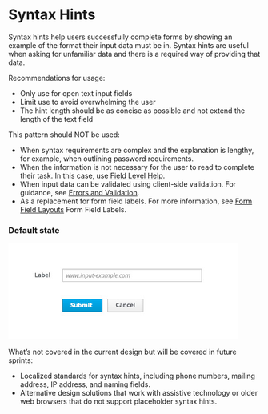 # Syntax Hints

Syntax hints help users successfully complete forms by showing an example of the format their input data must be in. Syntax hints are useful when asking for unfamiliar data and there is a required way of providing that data.

Recommendations for usage:
* Only use for open text input fields
* Limit use to avoid overwhelming the user
* The hint length should be as concise as possible and not extend the length of the text field

This pattern should NOT be used:
* When syntax requirements are complex and the explanation is lengthy, for example, when outlining password requirements.
* When the information is not necessary for the user to read to complete their task. In this case, use [Field Level Help](http://www.patternfly.org/pattern-library/forms-and-controls/field-level-help/#/api).
* When input data can be validated using client-side validation. For guidance, see [Errors and Validation](http://www.patternfly.org/pattern-library/forms-and-controls/errors-and-validation/#/api).
* As a replacement for form field labels. For more information, see [Form Field Layouts](http://www.patternfly.org/pattern-library/forms-and-controls/form-field-layouts/#/api) Form Field Labels.

### Default state
![Syntax Hints Default](img/Syntax-Hints-Default.png)


What’s not covered in the current design but will be covered in future sprints:
* Localized standards for syntax hints, including phone numbers, mailing address, IP address, and naming fields.
* Alternative design solutions that work with assistive technology or older web browsers that do not support placeholder syntax hints.
